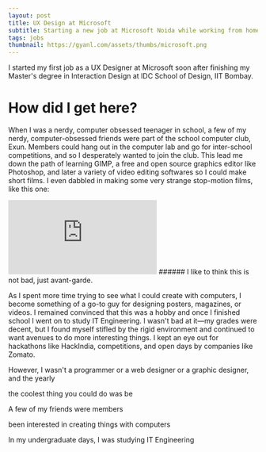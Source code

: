 ```yaml
---
layout: post
title: UX Design at Microsoft
subtitle: Starting a new job at Microsoft Noida while working from home.
tags: jobs
thumbnail: https://gyanl.com/assets/thumbs/microsoft.png
---
```


I started my first job as a UX Designer at Microsoft soon after finishing my Master's degree in Interaction Design at IDC School of Design, IIT Bombay.

# How did I get here?

When I was a nerdy, computer obsessed teenager in school, a few of my nerdy, computer-obsessed friends were part of the school computer club, Exun. Members could hang out in the computer lab and go for inter-school competitions, and so I desperately wanted to join the club. This lead me down the path of learning GIMP, a free and open source graphics editor like Photoshop, and later a variety of video editing softwares so I could make short films. I even dabbled in making some very strange stop-motion films, like this one:

<iframe src="https://www.youtube.com/embed/uN1Rtzk_TMk" frameborder="0" allow="accelerometer; autoplay; encrypted-media; gyroscope; picture-in-picture" allowfullscreen></iframe>
###### I like to think this is not bad, just avant-garde.

As I spent more time trying to see what I could create with computers, I become something of a go-to guy for designing posters, magazines, or videos. I remained convinced that this was a hobby and once I finished school I went on to study IT Engineering. I wasn't bad at it—my grades were decent, but I found myself stifled by the rigid environment and continued to want avenues to do more interesting things. I kept an eye out for hackathons like HackIndia, competitions, and open days by companies like Zomato.

However, I wasn't a programmer or a web designer or a graphic designer, and the yearly

the coolest thing you could do was be

 A few of my friends were members

 been interested in creating things with computers

In my undergraduate days, I was studying IT Engineering
